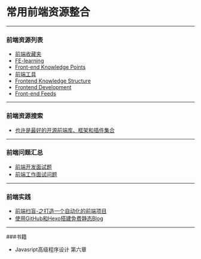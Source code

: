 # 常用前端资源整合 
***
### 前端资源列表  
*  [前端收藏夹](http://collect.w3ctrain.com/?hmsr=toutiao.io&utm_medium=toutiao.io&utm_source=toutiao.io) 
*  [FE-learning](https://github.com/qiu-deqing/FE-learning?f=tt&hmsr=toutiao.io&utm_medium=toutiao.io&utm_source=toutiao.io) 
*  [Front-end Knowledge Points](https://github.com/wwsun/fe-knowledge-points?hmsr=toutiao.io&utm_medium=toutiao.io&utm_source=toutiao.io)
*  [前端工具](https://github.com/icepy/_posts/blob/master/%E9%92%88%E5%AF%B92015%E5%B9%B4%E5%89%8D%E7%AB%AF%E6%8F%90%E9%AB%98%E6%95%88%E7%8E%87%E7%9A%84%E5%B7%A5%E5%85%B7%E7%9A%84%E6%95%99%E7%A8%8B%E9%9B%86%E5%90%88.md)
*  [Frontend Knowledge Structure](https://github.com/JacksonTian/fks)
*  [Frontend Development](https://github.com/dypsilon/frontend-dev-bookmarks/)
*  [Front-end Feeds](https://github.com/impressivewebs/frontend-feeds)

***
### 前端资源搜索
* [ 也许是最好的开源前端库、框架和插件集合](http://www.awesomes.cn/repos/Applications/frameworks)

***
### 前端问题汇总
* [前端开发面试题](https://github.com/markyun/My-blog/tree/master/Front-end-Developer-Questions/Questions-and-Answers)
* [前端工作面试问题](https://github.com/h5bp/Front-end-Developer-Interview-Questions/tree/master/Translations/Chinese)

***
### 前端实践
* [前端扫盲-之打造一个自动化的前端项目](http://www.awesomes.cn/source/9?hmsr=toutiao.io&utm_medium=toutiao.io&utm_source=toutiao.io)
* [使用GitHub和Hexo搭建免费静态Blog](http://wsgzao.github.io/post/hexo-guide/)

***
###书籍
* Javasript高级程序设计 第六章
